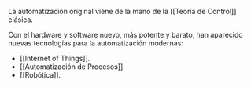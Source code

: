 La automatización original viene de la mano de la [[Teoría de Control]] clásica. 

Con el hardware y software nuevo, más potente y barato, han aparecido nuevas tecnologías para la automatización modernas:

- [[Internet of Things]].
- [[Automatización de Procesos]].
- [[Robótica]].
